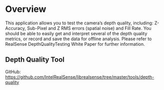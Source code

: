 # Overview

This application allows you to test the camera’s depth quality, including: Z-Accuracy, Sub-Pixel and Z RMS errors (spatial noise) and Fill Rate. You should be able to easily get and interpret several of the depth quality metrics, or record and save the data for offline analysis.
Please refer to RealSense DepthQualityTesting White Paper for further information.

## Depth Quality Tool

GitHub: https://github.com/IntelRealSense/librealsense/tree/master/tools/depth-quality

